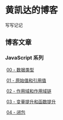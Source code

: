 # 黄凯达的博客

写写记记



## 博客文章

### 	JavaScript 系列

​		[00 - 数据类型](https://github.com/Hkaida/blog/blob/master/JavaScript/00%20-%20%E6%95%B0%E6%8D%AE%E7%B1%BB%E5%9E%8B.md)

​		[01 - 原始值和引用值](https://github.com/Hkaida/blog/blob/master/JavaScript/01%20-%20%E5%8E%9F%E5%A7%8B%E5%80%BC%E5%92%8C%E5%BC%95%E7%94%A8%E5%80%BC.md)

​		[02 - 作用域和作用域链](https://github.com/Hkaida/blog/blob/master/JavaScript/02%20-%20%E4%BD%9C%E7%94%A8%E5%9F%9F%E5%92%8C%E4%BD%9C%E7%94%A8%E5%9F%9F%E9%93%BE.md)

​		[03 - 变量提升和函数提升](https://github.com/Hkaida/blog/blob/master/JavaScript/03%20-%20%E5%8F%98%E9%87%8F%E6%8F%90%E5%8D%87%E5%92%8C%E5%87%BD%E6%95%B0%E6%8F%90%E5%8D%87.md)

​		[04 - 闭包](https://github.com/Hkaida/blog/blob/master/JavaScript/03%20-%20%E9%97%AD%E5%8C%85.md)
